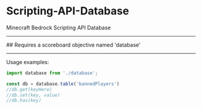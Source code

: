 # Scripting-API-Database
Minecraft Bedrock Scripting API Database
<hr>
## Requires a scoreboard objective named 'database'
<hr>
Usage examples:
<br>

```js
import database from './database';

const db = database.table('bannedPlayers')
//db.get(keyHere)
//db.set(key, value)
//db.has(key)
```
